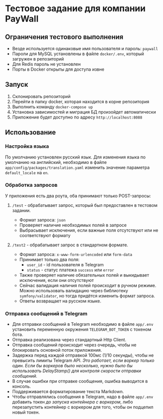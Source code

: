 # Тестовое задание для компании PayWall

## Ограничения тестового выполнения

- Везде используется одинаковые имя пользователя и пароль: `paywall`
- Пароли для MySQL установлены в файле `docker/.env`, который загружен в репозиторий
- Для Redis пароль не установлен
- Порты в Docker открыты для доступа извне

## Запуск

1. Склонировать репозиторий
2. Перейти в папку docker, которая находится в корне репозитория
3. Выполнить команду `docker-compose up`
4. Установка зависимостей и миграция БД произойдет автоматически
5. Приложение будет доступно по адресу `http://localhost:8088`

## Использование

### Настройка языка

По умолчанию установлен русский язык.
Для изменения языка по умолчанию на английский, необходимо в файле `app/config/packages/translation.yaml` изменить
значение
параметра `default_locale` на `en`.

### Обработка запросов

У приложения есть два роута, оба принимают только POST-запросы:

1. `/test` - обрабатывает запрос, который был предоставлен в тестовом задании.
    - Формат запроса: `json`
    - Проверяет наличие необходимых полей в запросе
    - Выбрасывает исключения, если важные поля отсутствуют или не соответствуют формату

2. `/test2` - обрабатывает запрос в стандартном формате.
    - Формат запроса: `x-www-form-urlencoded` или `form-data`
    - Принимает только два поля:
        - `user_id` - id пользователя в Telegram
        - `status` - статус платежа `success` или `error`
    - Также проверяет наличие обязательных полей и выкидывает исключения, если они отсутствуют
    - Сейчас валидация наличия полей происходит в ручном режиме. Можно использовать валидацию через библиотеку
      `symfony/validator`, но тогда придётся изменить формат запроса.
    - Ответы возвращает на русском языке.

### Отправка сообщений в Telegram

- Для отправки сообщений в Telegram необходимо в файле `app/.env` установить переменную окружения `TELEGRAM_BOT_TOKEN` с
  токеном бота.
- Отправка реализована через стандартный Http Client.
- Отправка сообщений происходит через очередь, чтобы не блокировать основной поток приложения.
- Задержка перед каждой отправкой 100мс (1/10 секунды), чтобы не превысить лимиты Telegram API. _Это работает, если
  воркер только один. Если бы воркеров было несколько, нужно было бы использовать DelayStamp() для контроля скорости
  отправки сообщений._
- В случае ошибки при отправке сообщения, ошибка выводится в консоль.
- Поддерживается форматирование текста Markdown.
- Чтобы отправлялись сообщения в Telegram, надо в файле `app/.env` добавить токен _до запуска контейнера с воркером_,
  либо перезапустить
  контейнер с воркером для того, чтобы он подцепил новый токен.
